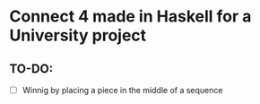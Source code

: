 # Connect 4 made in Haskell for a University project
## TO-DO:
- [ ] Winnig by placing a piece in the middle of a sequence